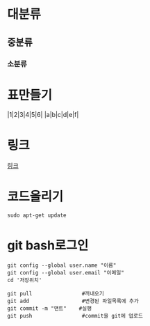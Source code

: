 # 대분류

## 중분류

### 소분류

# 표만들기

|1|2|3|4|5|6|
|a|b|c|d|e|f|

# 링크

[링크](https://docs.docker.com/engine/install/centos/)

# 코드올리기

    sudo apt-get update
    
# git bash로그인

    git config --global user.name "이름"
    git config --global user.email "이메일"
    cd '저장위치'
    
    git pull                #꺼내오기
    git add                 #변경된 파일목록에 추가
    git commit -m "맨트"    #실행
    git push                #commit을 git에 업로드
